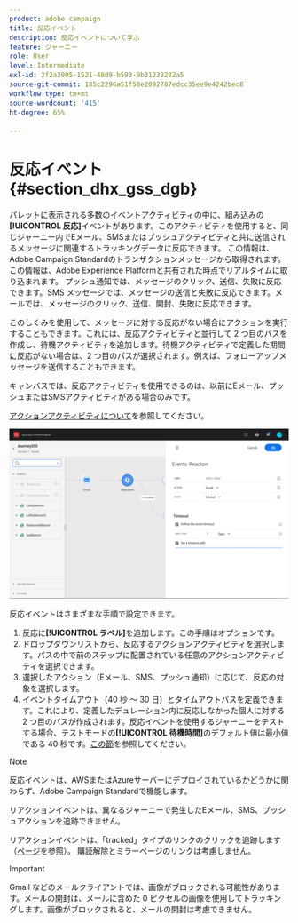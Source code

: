 ```yaml
---
product: adobe campaign
title: 反応イベント
description: 反応イベントについて学ぶ
feature: ジャーニー
role: User
level: Intermediate
exl-id: 2f2a2905-1521-48d9-b593-9b31238282a5
source-git-commit: 185c2296a51f58e2092787edcc35ee9e4242bec8
workflow-type: tm+mt
source-wordcount: '415'
ht-degree: 65%

---
```


# 反応イベント {#section_dhx_gss_dgb}

パレットに表示される多数のイベントアクティビティの中に、組み込みの&#x200B;**[!UICONTROL 反応]**&#x200B;イベントがあります。このアクティビティを使用すると、同じジャーニー内でEメール、SMSまたはプッシュアクティビティと共に送信されるメッセージに関連するトラッキングデータに反応できます。 この情報は、Adobe Campaign Standardのトランザクションメッセージから取得されます。 この情報は、Adobe Experience Platformと共有された時点でリアルタイムに取り込まれます。 プッシュ通知では、メッセージのクリック、送信、失敗に反応できます。SMS メッセージでは、メッセージの送信と失敗に反応できます。メールでは、メッセージのクリック、送信、開封、失敗に反応できます。

このしくみを使用して、メッセージに対する反応がない場合にアクションを実行することもできます。これには、反応アクティビティと並行して 2 つ目のパスを作成し、待機アクティビティを追加します。待機アクティビティで定義した期間に反応がない場合は、2 つ目のパスが選択されます。例えば、フォローアップメッセージを送信することもできます。

キャンバスでは、反応アクティビティを使用できるのは、以前にEメール、プッシュまたはSMSアクティビティがある場合のみです。

[アクションアクティビティについて](../building-journeys/about-action-activities.md)を参照してください。

![](../assets/journey45.png)

反応イベントはさまざまな手順で設定できます。

1. 反応に&#x200B;**[!UICONTROL ラベル]**&#x200B;を追加します。この手順はオプションです。
1. ドロップダウンリストから、反応するアクションアクティビティを選択します。パスの中で前のステップに配置されている任意のアクションアクティビティを選択できます。
1. 選択したアクション（Eメール、SMS、プッシュ通知）に応じて、反応の対象を選択します。
1. イベントタイムアウト（40 秒 ～ 30 日）とタイムアウトパスを定義できます。これにより、定義したデュレーション内に反応しなかった個人に対する 2 つ目のパスが作成されます。反応イベントを使用するジャーニーをテストする場合、テストモードの&#x200B;**[!UICONTROL 待機時間]**&#x200B;のデフォルト値は最小値である 40 秒です。[この節](../building-journeys/testing-the-journey.md)を参照してください。

>[!NOTE]
>
>反応イベントは、AWSまたはAzureサーバーにデプロイされているかどうかに関わらず、Adobe Campaign Standardで機能します。
>
>リアクションイベントは、異なるジャーニーで発生したEメール、SMS、プッシュアクションを追跡できません。
>
>リアクションイベントは、「tracked」タイプのリンクのクリックを追跡します（[ページ](https://experienceleague.adobe.com/docs/campaign-standard/using/designing-content/links.html#about-tracked-urls)を参照）。 購読解除とミラーページのリンクは考慮しません。

>[!IMPORTANT]
>
>Gmail などのメールクライアントでは、画像がブロックされる可能性があります。メールの開封は、メールに含めた 0 ピクセルの画像を使用してトラッキングします。画像がブロックされると、メールの開封は考慮できません。
